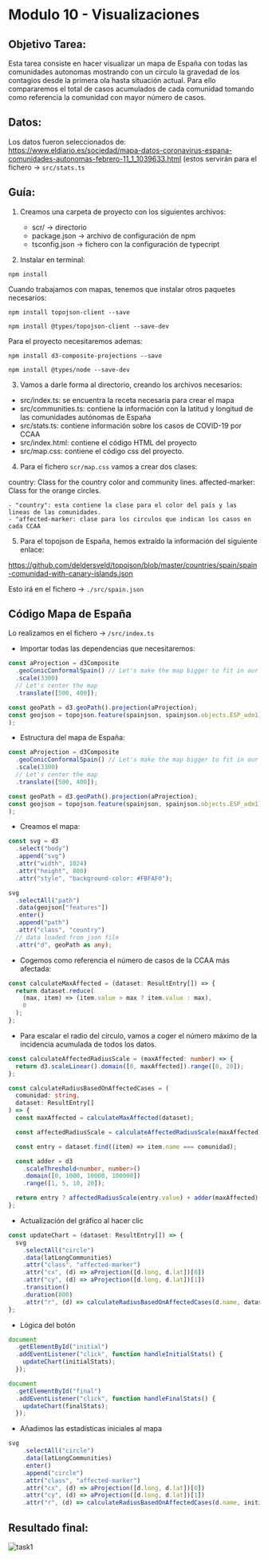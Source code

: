 # Modulo 10 - Visualizaciones

## Objetivo Tarea:

Esta tarea consiste en hacer visualizar un mapa de España con todas las comunidades autonomas mostrando con un circulo la gravedad de los contagios desde la primera ola hasta situación actual.
Para ello compararemos el total de casos acumulados de cada comunidad tomando como referencia la comunidad con mayor número de casos.


## Datos: 

Los datos fueron seleccionados de:
https://www.eldiario.es/sociedad/mapa-datos-coronavirus-espana-comunidades-autonomas-febrero-11_1_1039633.html
(estos servirán para el fichero -> ```src/stats.ts```

## Guía:

1. Creamos una carpeta de proyecto con los siguientes archivos:
    - scr/ -> directorio
    - package.json -> archivo de configuración de npm
    - tsconfig.json -> fichero con la configuración de typecript

2. Instalar en terminal:

```
npm install
```

Cuando trabajamos con mapas, tenemos que instalar otros paquetes necesarios:
```
npm install topojson-client --save
```
```
npm install @types/topojson-client --save-dev
```
Para el proyecto necesitaremos ademas:
```
npm install d3-composite-projections --save
```
```
npm install @types/node --save-dev
```

3. Vamos a darle forma al directorio, creando los archivos necesarios:

- src/index.ts: se encuentra la receta necesaria para crear el mapa
- src/communities.ts: contiene la información con la latitud y longitud de las comunidades autónomas de España
- src/stats.ts: contiene información sobre los casos de COVID-19 por CCAA
- src/index.html: contiene el código HTML del proyecto
- src/map.css: contiene el código css del proyecto.

4. Para el fichero ```scr/map.css``` vamos a crear dos clases:

country: Class for the country color and community lines.
affected-marker: Class for the orange circles.

    - "country": esta contiene la clase para el color del país y las lineas de las comunidades.
    - "affected-marker: clase para los circulos que indican los casos en cada CCAA

5. Para el topojson de España, hemos extraído la información del siguiente enlace:

https://github.com/deldersveld/topojson/blob/master/countries/spain/spain-comunidad-with-canary-islands.json

Esto irá en el fichero -> ```./src/spain.json```

## Código Mapa de España

Lo realizamos en el fichero -> ```/src/index.ts```

- Importar todas las dependencias que necesitaremos:

```typescript
const aProjection = d3Composite
  .geoConicConformalSpain() // Let's make the map bigger to fit in our resolution
  .scale(3300)
  // Let's center the map
  .translate([500, 400]);

const geoPath = d3.geoPath().projection(aProjection);
const geojson = topojson.feature(spainjson, spainjson.objects.ESP_adm1);
);
```

- Estructura del mapa de España:

```typescript
const aProjection = d3Composite
  .geoConicConformalSpain() // Let's make the map bigger to fit in our resolution
  .scale(3300)
  // Let's center the map
  .translate([500, 400]);

const geoPath = d3.geoPath().projection(aProjection);
const geojson = topojson.feature(spainjson, spainjson.objects.ESP_adm1);
);
```

- Creamos el mapa:

```typescript
const svg = d3
  .select("body")
  .append("svg")
  .attr("width", 1024)
  .attr("height", 800)
  .attr("style", "background-color: #FBFAF0");

svg
  .selectAll("path")
  .data(geojson["features"])
  .enter()
  .append("path")
  .attr("class", "country")
  // data loaded from json file
  .attr("d", geoPath as any);
```

- Cogemos como referencia el número de casos de la CCAA más afectada:

```typescript
const calculateMaxAffected = (dataset: ResultEntry[]) => {
  return dataset.reduce(
    (max, item) => (item.value > max ? item.value : max),
    0
  );
};
```

- Para escalar el radio del círculo, vamos a coger el número máximo de la incidencia acumulada de todos los datos.

```typescript
const calculateAffectedRadiusScale = (maxAffected: number) => {
  return d3.scaleLinear().domain([0, maxAffected]).range([0, 20]);
};
```

```typescript
const calculateRadiusBasedOnAffectedCases = (
  comunidad: string,
  dataset: ResultEntry[]
) => {
  const maxAffected = calculateMaxAffected(dataset);

  const affectedRadiusScale = calculateAffectedRadiusScale(maxAffected);

  const entry = dataset.find((item) => item.name === comunidad);

  const adder = d3
    .scaleThreshold<number, number>()
    .domain([0, 1000, 10000, 100000])
    .range([1, 5, 10, 20]);

  return entry ? affectedRadiusScale(entry.value) + adder(maxAffected) : 0;
};
```

- Actualización del gráfico al hacer clic


```typescript
const updateChart = (dataset: ResultEntry[]) => {
  svg
    .selectAll("circle")
    .data(latLongCommunities)
    .attr("class", "affected-marker")
    .attr("cx", (d) => aProjection([d.long, d.lat])[0])
    .attr("cy", (d) => aProjection([d.long, d.lat])[1])
    .transition()
    .duration(800)
    .attr("r", (d) => calculateRadiusBasedOnAffectedCases(d.name, dataset));
};
```
- Lógica del botón


```typescript
document
  .getElementById("initial")
  .addEventListener("click", function handleInitialStats() {
    updateChart(initialStats);
  });

document
  .getElementById("final")
  .addEventListener("click", function handleFinalStats() {
    updateChart(finalStats);
  });
```

- Añadimos las estadísticas iniciales al mapa

```typescript
svg
    .selectAll("circle")
    .data(latLongCommunities)
    .enter()
    .append("circle")
    .attr("class", "affected-marker")
    .attr("cx", (d) => aProjection([d.long, d.lat])[0])
    .attr("cy", (d) => aProjection([d.long, d.lat])[1])
    .attr("r", (d) => calculateRadiusBasedOnAffectedCases(d.name, initialStats));
```
## Resultado final:

![task1](https://user-images.githubusercontent.com/58860865/153750633-478421bb-f2c0-4213-ac2b-308bb869eb76.PNG)




















